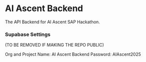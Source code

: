 # AI Ascent Backend
The API Backend for AI Ascent SAP Hackathon.

### Supabase Settings
(TO BE REMOVED IF MAKING THE REPO PUBLIC)

Org and Project Name: AI Ascent Backend
Password: AIAscent2025